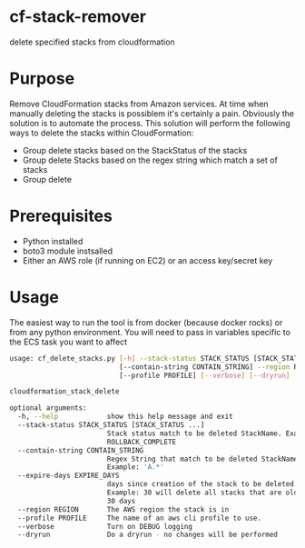 # cf-stack-remover
delete specified stacks from cloudformation

# Purpose
Remove CloudFormation stacks from Amazon services. At time when manually deleting the stacks is possiblem it's certainly a pain. Obviously the solution is to automate the process. This solution will perform the following ways to delete the stacks within CloudFormation:
* Group delete stacks based on the StackStatus of the stacks
* Group delete Stacks based on the regex string which match a set of stacks
* Group delete 

# Prerequisites
* Python installed
* boto3 module instsalled
* Either an AWS role (if running on EC2) or an access key/secret key

# Usage

The easiest way to run the tool is from docker (because docker rocks) or from any python environment.
You will need to pass in variables specific to the ECS task you want to affect

```bash
usage: cf_delete_stacks.py [-h] --stack-status STACK_STATUS [STACK_STATUS ...]
                           [--contain-string CONTAIN_STRING] --region REGION
                           [--profile PROFILE] [--verbose] [--dryrun]

cloudformation_stack_delete

optional arguments:
  -h, --help            show this help message and exit
  --stack-status STACK_STATUS [STACK_STATUS ...]
                        Stack status match to be deleted StackName. Example:
                        ROLLBACK_COMPLETE
  --contain-string CONTAIN_STRING
                        Regex String that match to be deleted StackName.
                        Example: 'A.*'
  --expire-days EXPIRE_DAYS
                        days since creation of the stack to be deleted.
                        Example: 30 will delete all stacks that are older than
                        30 days
  --region REGION       The AWS region the stack is in
  --profile PROFILE     The name of an aws cli profile to use.
  --verbose             Turn on DEBUG logging
  --dryrun              Do a dryrun - no changes will be performed



